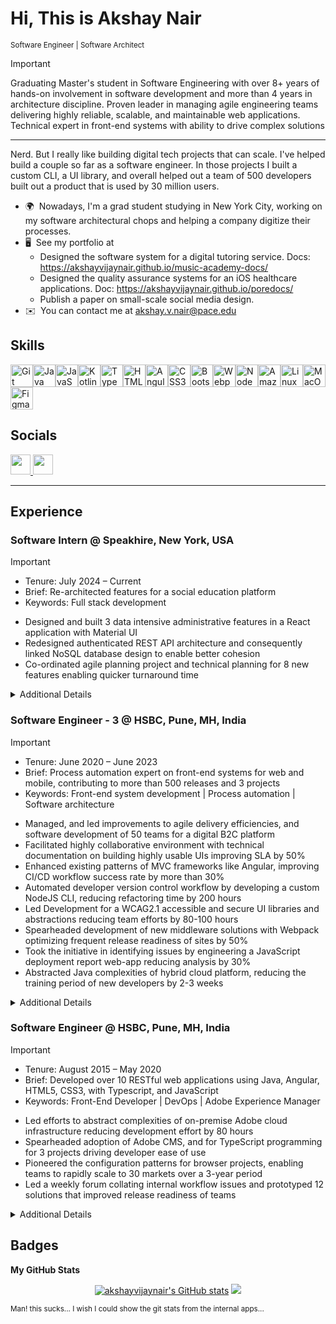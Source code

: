 Hi, This is Akshay Nair 
=====================================================================================================================================
<sub> Software Engineer | Software Architect </sub>

> [!IMPORTANT]
> Graduating Master's student in Software Engineering with over 8+ years of hands-on involvement in software development and more than 4 years in architecture discipline. Proven leader in managing agile engineering teams delivering highly reliable, scalable, and maintainable web applications. Technical expert in front-end systems with ability to drive complex solutions
-----------------------------------------------

Nerd. But I really like building digital tech projects that can scale. I've helped build a couple so far as a software engineer. 
In those projects I built a custom CLI, a UI library, and overall helped out a team of 500 developers built out a product that is used by 30 million users. 

* 🌍  Nowadays, I'm a grad student studying in New York City, working on my software architectural chops and helping a company digitize their processes.
* 🖥️  See my portfolio at
     -   Designed the software system for a digital tutoring service. Docs: https://akshayvijaynair.github.io/music-academy-docs/
     -   Designed the quality assurance systems for an iOS healthcare applications. Doc: https://akshayvijaynair.github.io/poredocs/
     -   Publish a paper on small-scale social media design.
* ✉️  You can contact me at [akshay.v.nair@pace.edu](mailto:akshay.v.nair@pace.edu)


## Skills

<p align="left">
<a href="https://git-scm.com/" target="_blank" rel="noreferrer"><img src="https://raw.githubusercontent.com/danielcranney/readme-generator/main/public/icons/skills/git-colored.svg" width="36" height="36" alt="Git" /></a><a href="https://www.oracle.com/java/" target="_blank" rel="noreferrer"><img src="https://raw.githubusercontent.com/danielcranney/readme-generator/main/public/icons/skills/java-colored.svg" width="36" height="36" alt="Java" /></a><a href="https://developer.mozilla.org/en-US/docs/Web/JavaScript" target="_blank" rel="noreferrer"><img src="https://raw.githubusercontent.com/danielcranney/readme-generator/main/public/icons/skills/javascript-colored.svg" width="36" height="36" alt="JavaScript" /></a><a href="https://kotlinlang.org/" target="_blank" rel="noreferrer"><img src="https://raw.githubusercontent.com/danielcranney/readme-generator/main/public/icons/skills/kotlin-colored.svg" width="36" height="36" alt="Kotlin" /></a><a href="https://www.python.org/" target="_blank" rel="noreferrer"><img src="https://raw.githubusercontent.com/danielcranney/readme-generator/main/public/icons/skills/typescript-colored.svg" width="36" height="36" alt="TypeScript" /></a><a href="https://developer.mozilla.org/en-US/docs/Glossary/HTML5" target="_blank" rel="noreferrer"><img src="https://raw.githubusercontent.com/danielcranney/readme-generator/main/public/icons/skills/html5-colored.svg" width="36" height="36" alt="HTML5" /></a><a href="https://angular.io/" target="_blank" rel="noreferrer"><img src="https://raw.githubusercontent.com/danielcranney/readme-generator/main/public/icons/skills/angularjs-colored.svg" width="36" height="36" alt="Angular" /></a><a href="https://www.w3.org/TR/CSS/#css" target="_blank" rel="noreferrer"><img src="https://raw.githubusercontent.com/danielcranney/readme-generator/main/public/icons/skills/css3-colored.svg" width="36" height="36" alt="CSS3" /></a><a href="https://getbootstrap.com/" target="_blank" rel="noreferrer"><img src="https://raw.githubusercontent.com/danielcranney/readme-generator/main/public/icons/skills/bootstrap-colored.svg" width="36" height="36" alt="Bootstrap" /></a><a href="https://webpack.js.org/" target="_blank" rel="noreferrer"><img src="https://raw.githubusercontent.com/danielcranney/readme-generator/main/public/icons/skills/webpack-colored.svg" width="36" height="36" alt="Webpack" /></a><a href="https://nodejs.org/en/" target="_blank" rel="noreferrer"><img src="https://raw.githubusercontent.com/danielcranney/readme-generator/main/public/icons/skills/nodejs-colored.svg" width="36" height="36" alt="NodeJS" /></a><a href="https://aws.amazon.com" target="_blank" rel="noreferrer"><img src="https://raw.githubusercontent.com/danielcranney/readme-generator/main/public/icons/skills/aws-colored.svg" width="36" height="36" alt="Amazon Web Services" /></a><a href="https://www.linux.org" target="_blank" rel="noreferrer"><img src="https://raw.githubusercontent.com/danielcranney/readme-generator/main/public/icons/skills/linux-colored.svg" width="36" height="36" alt="Linux" /></a><a href="https://apple.com" target="_blank" rel="noreferrer"><img src="https://raw.githubusercontent.com/danielcranney/readme-generator/main/public/icons/skills/macos-colored.svg" width="36" height="36" alt="MacOS" /></a><a href="https://www.figma.com/" target="_blank" rel="noreferrer"><img src="https://raw.githubusercontent.com/danielcranney/readme-generator/main/public/icons/skills/figma-colored.svg" width="36" height="36" alt="Figma" /></a>
</p>

## Socials

<p align="left"> <a href="https://www.github.com/akshayvijaynair" target="_blank" rel="noreferrer"> <picture> <source media="(prefers-color-scheme: dark)" srcset="https://raw.githubusercontent.com/danielcranney/readme-generator/main/public/icons/socials/github-dark.svg" /> <source media="(prefers-color-scheme: light)" srcset="https://raw.githubusercontent.com/danielcranney/readme-generator/main/public/icons/socials/github.svg" /> <img src="https://raw.githubusercontent.com/danielcranney/readme-generator/main/public/icons/socials/github.svg" width="32" height="32" /> </picture> </a> <a href="https://www.linkedin.com/in/akshay-vijay-nair" target="_blank" rel="noreferrer"> <picture> <source media="(prefers-color-scheme: dark)" srcset="https://raw.githubusercontent.com/danielcranney/readme-generator/main/public/icons/socials/linkedin-dark.svg" /> <source media="(prefers-color-scheme: light)" srcset="https://raw.githubusercontent.com/danielcranney/readme-generator/main/public/icons/socials/linkedin.svg" /> <img src="https://raw.githubusercontent.com/danielcranney/readme-generator/main/public/icons/socials/linkedin.svg" width="32" height="32" /> </picture> </a></p>

-----------------------------------------------

## Experience

### Software Intern @ Speakhire, New York, USA
> [!IMPORTANT]
> - Tenure: July 2024 – Current
> - Brief: Re-architected features for a social education platform
> - Keywords: Full stack development

- Designed and built 3 data intensive administrative features in a React application with Material UI
- Redesigned authenticated REST API architecture and consequently linked NoSQL database design to enable better cohesion
- Co-ordinated agile planning project and technical planning for 8 new features enabling quicker turnaround time

<details>
<summary>Additional Details</summary>

> [!NOTE]
> - Stack: React, Express, Node.Js, NoSQL, Azure
> - Programming Languages: Javascript, Typescript
> - Tools: Figma, Vite, GitHub, Material UI, Auth0

</details>

###  Software Engineer - 3 @ HSBC, Pune, MH, India
> [!IMPORTANT]
> - Tenure: June 2020 – June 2023
> - Brief: Process automation expert on front-end systems for web and mobile, contributing to more than 500 releases and 3 projects
> - Keywords: Front-end system development | Process automation | Software architecture

- Managed, and led improvements to agile delivery efficiencies, and software development of 50 teams for a digital B2C platform
- Facilitated highly collaborative environment with technical documentation on building highly usable UIs improving SLA by 50%
- Enhanced existing patterns of MVC frameworks like Angular, improving CI/CD workflow success rate by more than 30%
- Automated developer version control workflow by developing a custom NodeJS CLI, reducing refactoring time by 200 hours
- Led Development for a WCAG2.1 accessible and secure UI libraries and abstractions reducing team efforts by 80-100 hours
- Spearheaded development of new middleware solutions with Webpack optimizing frequent release readiness of sites by 50%
- Took the initiative in identifying issues by engineering a JavaScript deployment report web-app reducing analysis by 30%
- Abstracted Java complexities of hybrid cloud platform, reducing the training period of new developers by 2-3 weeks

<details>
<summary>Additional Details</summary>

> [!NOTE]
> - Stack: Angular, Java, Node.Js, Adobe Experience Manager, Jetpack(Android), AWS
> - Programming Languages: Javascript, Typescript, Java, Kotlin
> - Tools: Figma, Splunk, AppDynamics, Jenkins, Webpack, Maven, GitHub

</details>

###  Software Engineer @ HSBC, Pune, MH, India
> [!IMPORTANT]
> - Tenure: August 2015 – May 2020
> - Brief: Developed over 10 RESTful web applications using Java, Angular, HTML5, CSS3, with Typescript, and JavaScript
> - Keywords: Front-End Developer | DevOps | Adobe Experience Manager

- Led efforts to abstract complexities of on-premise Adobe cloud infrastructure reducing development effort by 80 hours
- Spearheaded adoption of Adobe CMS, and for TypeScript programming for 3 projects driving developer ease of use
- Pioneered the configuration patterns for browser projects, enabling teams to rapidly scale to 30 markets over a 3-year period
- Led a weekly forum collating internal workflow issues and prototyped 12 solutions that improved release readiness of teams

<details>
<summary>Additional Details</summary>

> [!NOTE]
> - Stack: Angular, Node.Js, Adobe Experience Manager
> - Programming Languages: Javascript, Typescript, Java
> - Tools: Sketch, Invission, Splunk, AppDynamics, Jenkins, Webpack, Maven, GitHub

</details>

## Badges

<b>My GitHub Stats</b>
<p align="center">
<a href="http://www.github.com/akshayvijaynair"><img src="https://github-readme-stats.vercel.app/api?username=akshayvijaynair&show_icons=true&hide=&count_private=true&title_color=0891b2&text_color=ffffff&icon_color=0891b2&bg_color=1c1917&hide_border=true&show_icons=true" alt="akshayvijaynair's GitHub stats" /></a>
<a href="http://www.github.com/akshayvijaynair"><img src="https://github-readme-streak-stats.herokuapp.com/?user=akshayvijaynair&stroke=ffffff&background=1c1917&ring=0891b2&fire=0891b2&currStreakNum=ffffff&currStreakLabel=0891b2&sideNums=ffffff&sideLabels=ffffff&dates=ffffff&hide_border=true" /></a>
</p>
<sub> Man! this sucks... I wish I could show the git stats from the internal apps...</sub>
<!---
akshayvijaynair/akshayvijaynair is a ✨ special ✨ repository because its `README.md` (this file) appears on your GitHub profile.
You can click the Preview link to take a look at your changes.
--->

